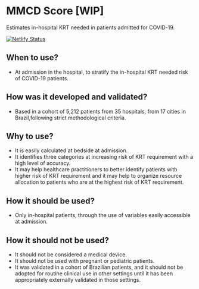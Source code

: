 # MMCD Score [WIP]
Estimates in-hospital KRT needed in patients admitted for COVID-19.

[![Netlify Status](https://api.netlify.com/api/v1/badges/bf755d5d-63e6-4a0b-918d-64a1de8bbdbd/deploy-status)](https://app.netlify.com/sites/mmcdscore/deploys)

## When to use?

 + At admission in the hospital, to stratify the in-hospital KRT needed risk of COVID-19 patients.

## How was it developed and validated?

 + Based in a cohort of 5,212 patients from 35 hospitals, from 17 cities in Brazil,following strict methodological criteria.

## Why to use?

+ It is easily calculated at bedside at admission.
+ It identifies three categories at increasing risk of KRT requirement with a high level of accuracy.
+ It may help healthcare practitioners to better identify patients with higher risk of KRT requirement and it may help to organize resource allocation to patients who are at the highest risk of KRT requirement.

## How it should be used?

+ Only in-hospital patients, through the use of variables easily accessible at admission.

## How it should not be used?

 + It should not be considered a medical device.
 + It should not be used with pregnant or pediatric patients.
 + It was validated in a cohort of Brazilian patients, and it should not be adopted for routine clinical use in other settings until it has been appropriately externally validated in those settings.
